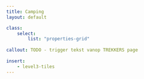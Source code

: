 ```yaml
---
title: Camping
layout: default

class:
    select: 
        list: "properties-grid"
        
callout: TODO - trigger tekst vanop TREKKERS page
    
insert:
    - level3-tiles
---
```

